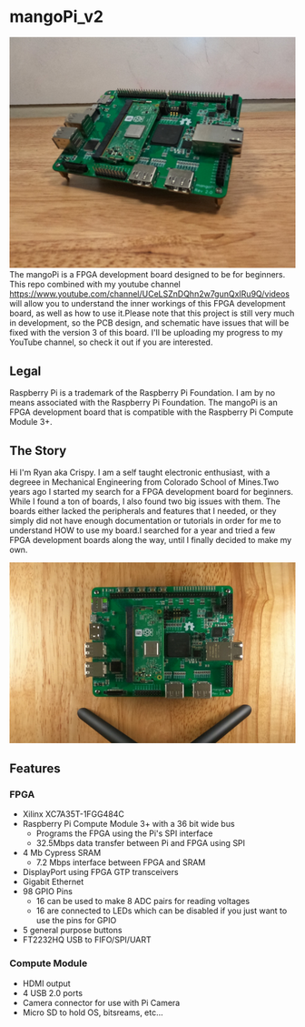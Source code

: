 # mangoPi_v2
![Image of mangoPi_side](https://github.com/crispymangoes/mangoPi_v2/blob/main/mangoPi_rev2.JPG)
The mangoPi is a FPGA development board designed to be for beginners. This repo combined with my youtube channel https://www.youtube.com/channel/UCeLSZnDQhn2w7gunQxIRu9Q/videos
will allow you to understand the inner workings of this FPGA development board, as well as how to use it.Please note that this project is still very much in development, so the PCB design, and schematic have issues that will be fixed with the version 3 of this board. I'll be uploading my progress to my YouTube channel, so check it out if you are interested.

## Legal
Raspberry Pi is a trademark of the Raspberry Pi Foundation. I am by no means associated with the Raspberry Pi Foundation. The mangoPi is an FPGA development board that is compatible with the Raspberry Pi Compute Module 3+. 

## The Story
Hi I'm Ryan aka Crispy. I am a self taught electronic enthusiast, with a degreee in Mechanical Engineering from Colorado School of Mines.Two years ago I started my search for a FPGA development board for beginners. While I found a ton of boards, I also found two big issues with them. The boards either lacked the peripherals and features that I needed, or they simply did not have enough documentation or tutorials in order for me to understand HOW to use my board.I searched for a year and tried a few FPGA development boards along the way, until I finally decided to make my own.

![Image of mangoPi_side](https://github.com/crispymangoes/mangoPi_v2/blob/main/mangoPi_rev2_top.JPG)
## Features
### FPGA
* Xilinx XC7A35T-1FGG484C
* Raspberry Pi Compute Module 3+ with a 36 bit wide bus
  * Programs the FPGA using the Pi's SPI interface
  * 32.5Mbps data transfer between Pi and FPGA using SPI
* 4 Mb Cypress SRAM
  * 7.2 Mbps interface between FPGA and SRAM
* DisplayPort using FPGA GTP transceivers
* Gigabit Ethernet
* 98 GPIO Pins
  * 16 can be used to make 8 ADC pairs for reading voltages
  * 16 are connected to LEDs which can be disabled if you just want to use the pins for GPIO
* 5 general purpose buttons
* FT2232HQ USB to FIFO/SPI/UART
### Compute Module
* HDMI output
* 4 USB 2.0 ports
* Camera connector for use with Pi Camera
* Micro SD to hold OS, bitsreams, etc...
